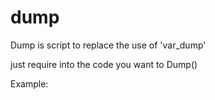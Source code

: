 # dump
Dump is script to replace the use of 'var_dump'


just require into the code you want to Dump()

Example:
<?php

  require_once("dump.php")
  
  $name = "Daniel";
  $address = "Brazil";

  dump($name, $address);
  
  
